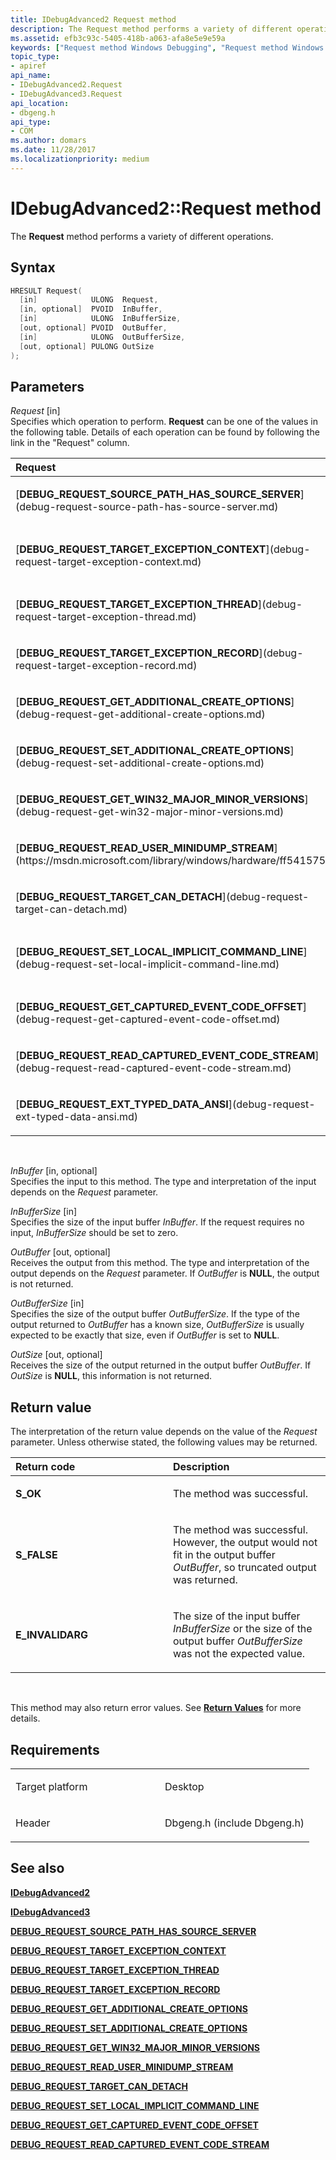 ```yaml
---
title: IDebugAdvanced2 Request method
description: The Request method performs a variety of different operations.
ms.assetid: efb3c93c-5405-418b-a063-afa8e5e9e59a
keywords: ["Request method Windows Debugging", "Request method Windows Debugging , IDebugAdvanced2 interface", "IDebugAdvanced2 interface Windows Debugging , Request method", "Request method Windows Debugging , IDebugAdvanced3 interface", "IDebugAdvanced3 interface Windows Debugging , Request method"]
topic_type:
- apiref
api_name:
- IDebugAdvanced2.Request
- IDebugAdvanced3.Request
api_location:
- dbgeng.h
api_type:
- COM
ms.author: domars
ms.date: 11/28/2017
ms.localizationpriority: medium
---
```


# IDebugAdvanced2::Request method


The **Request** method performs a variety of different operations.

Syntax
------

```cpp
HRESULT Request(
  [in]            ULONG  Request,
  [in, optional]  PVOID  InBuffer,
  [in]            ULONG  InBufferSize,
  [out, optional] PVOID  OutBuffer,
  [in]            ULONG  OutBufferSize,
  [out, optional] PULONG OutSize
);
```

Parameters
----------

*Request* \[in\]  
Specifies which operation to perform. **Request** can be one of the values in the following table. Details of each operation can be found by following the link in the "Request" column.

<table>
<colgroup>
<col width="50%" />
<col width="50%" />
</colgroup>
<thead>
<tr class="header">
<th align="left">Request</th>
<th align="left">Action</th>
</tr>
</thead>
<tbody>
<tr class="odd">
<td align="left"><p>[<strong>DEBUG_REQUEST_SOURCE_PATH_HAS_SOURCE_SERVER</strong>](debug-request-source-path-has-source-server.md)</p></td>
<td align="left"><p>Check the source path for a source server.</p></td>
</tr>
<tr class="even">
<td align="left"><p>[<strong>DEBUG_REQUEST_TARGET_EXCEPTION_CONTEXT</strong>](debug-request-target-exception-context.md)</p></td>
<td align="left"><p>Return the [thread context](https://msdn.microsoft.com/library/windows/hardware/ff554702#thread-context) for the stored event in a user-mode minidump file.</p></td>
</tr>
<tr class="odd">
<td align="left"><p>[<strong>DEBUG_REQUEST_TARGET_EXCEPTION_THREAD</strong>](debug-request-target-exception-thread.md)</p></td>
<td align="left"><p>Return the operating system thread ID for the stored event in a user-mode minidump file.</p></td>
</tr>
<tr class="even">
<td align="left"><p>[<strong>DEBUG_REQUEST_TARGET_EXCEPTION_RECORD</strong>](debug-request-target-exception-record.md)</p></td>
<td align="left"><p>Return the exception record for the stored event in a user-mode minidump file.</p></td>
</tr>
<tr class="odd">
<td align="left"><p>[<strong>DEBUG_REQUEST_GET_ADDITIONAL_CREATE_OPTIONS</strong>](debug-request-get-additional-create-options.md)</p></td>
<td align="left"><p>Return the default process creation options.</p></td>
</tr>
<tr class="even">
<td align="left"><p>[<strong>DEBUG_REQUEST_SET_ADDITIONAL_CREATE_OPTIONS</strong>](debug-request-set-additional-create-options.md)</p></td>
<td align="left"><p>Set the default process creation options.</p></td>
</tr>
<tr class="odd">
<td align="left"><p>[<strong>DEBUG_REQUEST_GET_WIN32_MAJOR_MINOR_VERSIONS</strong>](debug-request-get-win32-major-minor-versions.md)</p></td>
<td align="left"><p>Return the version of Windows that is currently running on the target.</p></td>
</tr>
<tr class="even">
<td align="left"><p>[<strong>DEBUG_REQUEST_READ_USER_MINIDUMP_STREAM</strong>](https://msdn.microsoft.com/library/windows/hardware/ff541575)</p></td>
<td align="left"><p>Read a stream from a user-mode minidump target.</p></td>
</tr>
<tr class="odd">
<td align="left"><p>[<strong>DEBUG_REQUEST_TARGET_CAN_DETACH</strong>](debug-request-target-can-detach.md)</p></td>
<td align="left"><p>Check to see if it is possible for the debugger engine to detach from the current process (leaving the process running but no longer being debugged).</p></td>
</tr>
<tr class="even">
<td align="left"><p>[<strong>DEBUG_REQUEST_SET_LOCAL_IMPLICIT_COMMAND_LINE</strong>](debug-request-set-local-implicit-command-line.md)</p></td>
<td align="left"><p>Set the [debugger engine](https://msdn.microsoft.com/library/windows/hardware/ff551059#debugger-engine)'s implicit command line.</p></td>
</tr>
<tr class="odd">
<td align="left"><p>[<strong>DEBUG_REQUEST_GET_CAPTURED_EVENT_CODE_OFFSET</strong>](debug-request-get-captured-event-code-offset.md)</p></td>
<td align="left"><p>Return the current event's instruction pointer.</p></td>
</tr>
<tr class="even">
<td align="left"><p>[<strong>DEBUG_REQUEST_READ_CAPTURED_EVENT_CODE_STREAM</strong>](debug-request-read-captured-event-code-stream.md)</p></td>
<td align="left"><p>Return up to 64 bytes of memory at the current event's instruction pointer.</p></td>
</tr>
<tr class="odd">
<td align="left"><p>[<strong>DEBUG_REQUEST_EXT_TYPED_DATA_ANSI</strong>](debug-request-ext-typed-data-ansi.md)</p></td>
<td align="left"><p>Perform a variety of different operations that aid in the interpretation of typed data.</p></td>
</tr>
</tbody>
</table>

 

*InBuffer* \[in, optional\]  
Specifies the input to this method. The type and interpretation of the input depends on the *Request* parameter.

*InBufferSize* \[in\]  
Specifies the size of the input buffer *InBuffer*. If the request requires no input, *InBufferSize* should be set to zero.

*OutBuffer* \[out, optional\]  
Receives the output from this method. The type and interpretation of the output depends on the *Request* parameter. If *OutBuffer* is **NULL**, the output is not returned.

*OutBufferSize* \[in\]  
Specifies the size of the output buffer *OutBufferSize*. If the type of the output returned to *OutBuffer* has a known size, *OutBufferSize* is usually expected to be exactly that size, even if *OutBuffer* is set to **NULL**.

*OutSize* \[out, optional\]  
Receives the size of the output returned in the output buffer *OutBuffer*. If *OutSize* is **NULL**, this information is not returned.

Return value
------------

The interpretation of the return value depends on the value of the *Request* parameter. Unless otherwise stated, the following values may be returned.

<table>
<colgroup>
<col width="50%" />
<col width="50%" />
</colgroup>
<thead>
<tr class="header">
<th align="left">Return code</th>
<th align="left">Description</th>
</tr>
</thead>
<tbody>
<tr class="odd">
<td align="left"><strong>S_OK</strong></td>
<td align="left"><p>The method was successful.</p></td>
</tr>
<tr class="even">
<td align="left"><strong>S_FALSE</strong></td>
<td align="left"><p>The method was successful. However, the output would not fit in the output buffer <em>OutBuffer</em>, so truncated output was returned.</p></td>
</tr>
<tr class="odd">
<td align="left"><strong>E_INVALIDARG</strong></td>
<td align="left"><p>The size of the input buffer <em>InBufferSize</em> or the size of the output buffer <em>OutBufferSize</em> was not the expected value.</p></td>
</tr>
</tbody>
</table>

 

This method may also return error values. See [**Return Values**](https://msdn.microsoft.com/library/windows/hardware/ff549771) for more details.

Requirements
------------

<table>
<colgroup>
<col width="50%" />
<col width="50%" />
</colgroup>
<tbody>
<tr class="odd">
<td align="left"><p>Target platform</p></td>
<td align="left">Desktop</td>
</tr>
<tr class="even">
<td align="left"><p>Header</p></td>
<td align="left">Dbgeng.h (include Dbgeng.h)</td>
</tr>
</tbody>
</table>

## <span id="see_also"></span>See also


[**IDebugAdvanced2**](https://msdn.microsoft.com/library/windows/hardware/ff549803)

[**IDebugAdvanced3**](https://msdn.microsoft.com/library/windows/hardware/ff549807)

[**DEBUG\_REQUEST\_SOURCE\_PATH\_HAS\_SOURCE\_SERVER**](debug-request-source-path-has-source-server.md)

[**DEBUG\_REQUEST\_TARGET\_EXCEPTION\_CONTEXT**](debug-request-target-exception-context.md)

[**DEBUG\_REQUEST\_TARGET\_EXCEPTION\_THREAD**](debug-request-target-exception-thread.md)

[**DEBUG\_REQUEST\_TARGET\_EXCEPTION\_RECORD**](debug-request-target-exception-record.md)

[**DEBUG\_REQUEST\_GET\_ADDITIONAL\_CREATE\_OPTIONS**](debug-request-get-additional-create-options.md)

[**DEBUG\_REQUEST\_SET\_ADDITIONAL\_CREATE\_OPTIONS**](debug-request-set-additional-create-options.md)

[**DEBUG\_REQUEST\_GET\_WIN32\_MAJOR\_MINOR\_VERSIONS**](debug-request-get-win32-major-minor-versions.md)

[**DEBUG\_REQUEST\_READ\_USER\_MINIDUMP\_STREAM**](https://msdn.microsoft.com/library/windows/hardware/ff541575)

[**DEBUG\_REQUEST\_TARGET\_CAN\_DETACH**](debug-request-target-can-detach.md)

[**DEBUG\_REQUEST\_SET\_LOCAL\_IMPLICIT\_COMMAND\_LINE**](debug-request-set-local-implicit-command-line.md)

[**DEBUG\_REQUEST\_GET\_CAPTURED\_EVENT\_CODE\_OFFSET**](debug-request-get-captured-event-code-offset.md)

[**DEBUG\_REQUEST\_READ\_CAPTURED\_EVENT\_CODE\_STREAM**](debug-request-read-captured-event-code-stream.md)

 

 






